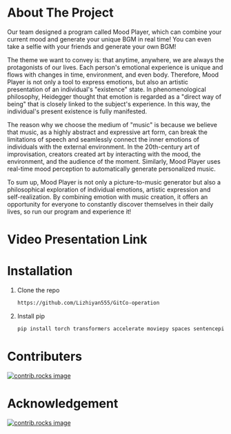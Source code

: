 # About The Project
Our team designed a program called Mood Player, which can combine your current mood and generate your unique BGM in real time! You can even take a selfie with your friends and generate your own BGM!

The theme we want to convey is: that anytime, anywhere, we are always the protagonists of our lives. Each person's emotional experience is unique and flows with changes in time, environment, and even body. Therefore, Mood Player is not only a tool to express emotions, but also an artistic presentation of an individual's "existence" state. In phenomenological philosophy, Heidegger thought that emotion is regarded as a "direct way of being" that is closely linked to the subject's experience. In this way, the individual's present existence is fully manifested.

The reason why we choose the medium of "music" is because we believe that music, as a highly abstract and expressive art form, can break the limitations of speech and seamlessly connect the inner emotions of individuals with the external environment. In the 20th-century art of improvisation, creators created art by interacting with the mood, the environment, and the audience of the moment. Similarly, Mood Player uses real-time mood perception to automatically generate personalized music.

To sum up, Mood Player is not only a picture-to-music generator but also a philosophical exploration of individual emotions, artistic expression and self-realization. By combining emotion with music creation, it offers an opportunity for everyone to constantly discover themselves in their daily lives, so run our program and experience it!

# Video Presentation Link

# Installation
1. Clone the repo
   ```sh
   https://github.com/Lizhiyan555/GitCo-operation
   ```
2. Install pip
   ```sh
   pip install torch transformers accelerate moviepy spaces sentencepiece langchain_ollama
   ```
# Contributers

<a href="https://github.com/Lizhiyan555/GitCo-operation/graphs/contributors">
  <img src="https://ice.frostsky.com/2024/11/28/2b985973e99cbb2615f3f856172bd952.png" alt="contrib.rocks image" />
</a>



# Acknowledgement
<a href="https://github.com/venetanji/pfad">
  <img src="https://ice.frostsky.com/2024/11/28/50a245f99d7c532eeef622912774dabb.png" alt="contrib.rocks image" />
</a>

